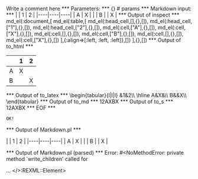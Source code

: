 Write a comment here
*** Parameters: ***
{} # params 
*** Markdown input: ***
|    | 1  | 2  |
|----|----|----|
|  A | X  |    |
|  B |    | X  |
*** Output of inspect ***
md_el(:document,[
	md_el(:table,[
		md_el(:head_cell,[],{},[]),
		md_el(:head_cell,["1"],{},[]),
		md_el(:head_cell,["2"],{},[]),
		md_el(:cell,["A"],{},[]),
		md_el(:cell,["X"],{},[]),
		md_el(:cell,[],{},[]),
		md_el(:cell,["B"],{},[]),
		md_el(:cell,[],{},[]),
		md_el(:cell,["X"],{},[])
	],{:align=>[:left, :left, :left]},[])
],{},[])
*** Output of to_html ***
<table><thead><tr><th /><th>1</th><th>2</th></tr></thead><tbody><tr><td style='text-align: left;'>A</td><td style='text-align: left;'>X</td><td style='text-align: left;' />
</tr><tr><td style='text-align: left;'>B</td><td style='text-align: left;' /><td style='text-align: left;'>X</td>
</tr></tbody></table>
*** Output of to_latex ***
\begin{tabular}{l|l|l}
&1&2\\
\hline 
A&X&\\
B&&X\\
\end{tabular}
*** Output of to_md ***
12AXBX
*** Output of to_s ***
12AXBX
*** EOF ***



	OK!



*** Output of Markdown.pl ***
<p>|    | 1  | 2  |
|----|----|----|
|  A | X  |    |
|  B |    | X  |</p>

*** Output of Markdown.pl (parsed) ***
Error: #<NoMethodError: private method `write_children' called for <div> ... </>:REXML::Element>
